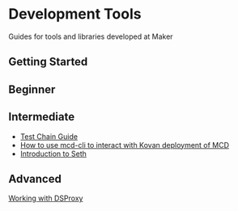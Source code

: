 # Development Tools

Guides for tools and libraries developed at Maker

## Getting Started

## Beginner

## Intermediate
- [Test Chain Guide](/devtools/test-chain-guide/test-chain-guide.md)   
- [How to use mcd-cli to interact with Kovan deployment of MCD](/devtools/mcd-cli-guide-01/mcd-cli-guide-01.md)   
- [Introduction to Seth](/devtools/seth-guide-01/seth-guide-01.md)
## Advanced

[Working with DSProxy](/devtools/working-with-dsproxy/working-with-dsproxy.md)
